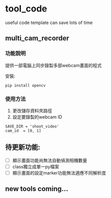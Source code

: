 # tool_code
useful code template can save lots of time

## multi_cam_recorder

### 功能說明
提供一部電腦上同步錄製多部webcam畫面的程式

安裝:
```
pip install opencv
```
### 使用方法
1. 更改儲存資料夾路徑
2. 設定要錄製的webcam ID
```
SAVE_DIR = 'shoot_video'
cam_id  = [0, 1]
```

## 待更新功能:
- [ ] 顯示畫面功能尚無法自動偵測相機數量
- [ ] class獨立成單一py檔案
- [ ] 顯示畫面的設定marker功能無法適應不同解析度

## new tools coming...
